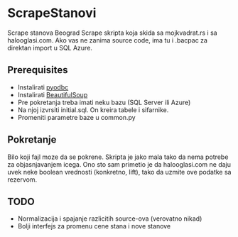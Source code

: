# ScrapeStanovi #

Scrape stanova Beograd
Scrape skripta koja skida sa mojkvadrat.rs i sa halooglasi.com.
Ako vas ne zanima source code, ima tu i .bacpac za direktan import u SQL Azure.

## Prerequisites ##

* Instalirati [pyodbc](https://code.google.com/p/pyodbc/)
* Instalirati [BeautifulSoup](http://www.crummy.com/software/BeautifulSoup/)
* Pre pokretanja treba imati neku bazu (SQL Server ili Azure)
* Na njoj izvrsiti initial.sql. On kreira tabele i sifarnike.
* Promeniti parametre baze u common.py

## Pokretanje ##

Bilo koji fajl moze da se pokrene. Skripta je jako mala tako da nema potrebe za objasnjavanjem icega.
Ono sto sam primetio je da halooglasi.com ne daju uvek neke boolean vrednosti (konkretno, lift), tako da
uzmite ove podatke sa rezervom.

## TODO ##

* Normalizacija i spajanje razlicitih source-ova (verovatno nikad)
* Bolji interfejs za promenu cene stana i nove stanove
